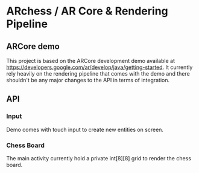 # ARchess / AR Core & Rendering Pipeline

## ARCore demo
This project is based on the ARCore development demo available at https://developers.google.com/ar/develop/java/getting-started.
It currently rely heavily on the rendering pipeline that comes with the demo and there shouldn't be any major changes to the 
API in terms of integration.

## API
### Input
Demo comes with touch input to create new entities on screen.

### Chess Board
The main activity currently hold a private int[8][8] grid to render the chess board.
